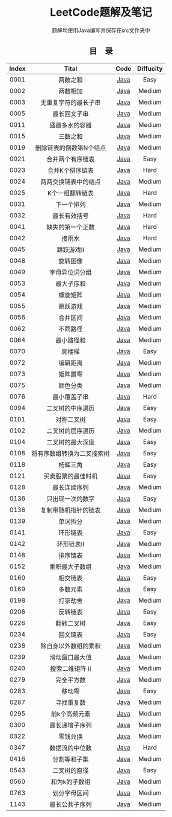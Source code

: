 <h1 align="center">LeetCode题解及笔记</h1>
<p align="center">题解均使用Java编写并保存在src文件夹中</p>
<h2 align="center">目&emsp;录</h2>
<table align="center" style="width: 100%; table-layout: fixed; border-collapse: collapse;">
  <thead>
    <tr>
      <th style="text-align: center;">Index</th>
      <th style="text-align: center;">Tital</th>
      <th style="text-align: center;">Code</th>
      <th style="text-align: center;">Diffucity</th>
    </tr>
  </thead>
  <tbody>
    <tr>
      <td style="text-align: center;">0001</td>
      <td style="text-align: center;">两数之和</td>
      <td style="text-align: center;"><a href="https://github.com/HKandWJJ/LeetCode/tree/master/src/Hash0001_twoSum">Java</a></td>
      <td style="text-align: center;">Easy</td>
    </tr>
    <tr>
      <td style="text-align: center;">0002</td>
      <td style="text-align: center;">两数相加</td>
      <td style="text-align: center;"><a href="https://github.com/HKandWJJ/LeetCode/tree/master/src/LinkedList0002_addTwoNumbers">Java</a></td>
      <td style="text-align: center;">Medium</td>
    </tr>
    <tr>
      <td style="text-align: center;">0003</td>
      <td style="text-align: center;">无重复字符的最长子串</td>
      <td style="text-align: center;"><a href="https://github.com/HKandWJJ/LeetCode/tree/master/src/SW0003_lengthOfLongestSubstring">Java</a></td>
      <td style="text-align: center;">Medium</td>
    </tr>
    <tr>
      <td style="text-align: center;">0005</td>
      <td style="text-align: center;">最长回文子串</td>
      <td style="text-align: center;"><a href="https://github.com/HKandWJJ/LeetCode/tree/master/src/MDP0005_longestPalindrome">Java</a></td>
      <td style="text-align: center;">Medium</td>
    </tr>
    <tr>
      <td style="text-align: center;">0011</td>
      <td style="text-align: center;">盛最多水的容器</td>
      <td style="text-align: center;"><a href="https://github.com/HKandWJJ/LeetCode/tree/master/src/TP0011_maxArea">Java</a></td>
      <td style="text-align: center;">Medium</td>
    </tr>
    <tr>
      <td style="text-align: center;">0015</td>
      <td style="text-align: center;">三数之和</td>
      <td style="text-align: center;"><a href="https://github.com/HKandWJJ/LeetCode/tree/master/src/TP0015_threeSum">Java</a></td>
      <td style="text-align: center;">Medium</td>
    </tr>
    <tr>
      <td style="text-align: center;">0019</td>
      <td style="text-align: center;">删除链表的倒数第N个结点</td>
      <td style="text-align: center;"><a href="https://github.com/HKandWJJ/LeetCode/tree/master/src/LinkedList0019_removeNthFromEnd">Java</a></td>
      <td style="text-align: center;">Medium</td>
    </tr>
    <tr>
      <td style="text-align: center;">0021</td>
      <td style="text-align: center;">合并两个有序链表</td>
      <td style="text-align: center;"><a href="https://github.com/HKandWJJ/LeetCode/tree/master/src/LinkedList0021_mergeTwoLists">Java</a></td>
      <td style="text-align: center;">Easy</td>
    </tr>
    <tr>
      <td style="text-align: center;">0023</td>
      <td style="text-align: center;">合并K个排序链表</td>
      <td style="text-align: center;"><a href="https://github.com/HKandWJJ/LeetCode/tree/master/src/LinkedList0023_mergeKLists">Java</a></td>
      <td style="text-align: center;">Hard</td>
    </tr>
    <tr>
      <td style="text-align: center;">0024</td>
      <td style="text-align: center;">两两交换链表中的结点</td>
      <td style="text-align: center;"><a href="https://github.com/HKandWJJ/LeetCode/tree/master/src/LinkedList0024_swapPairs">Java</a></td>
      <td style="text-align: center;">Medium</td>
    </tr>
    <tr>
      <td style="text-align: center;">0025</td>
      <td style="text-align: center;">K个一组翻转链表</td>
      <td style="text-align: center;"><a href="https://github.com/HKandWJJ/LeetCode/tree/master/src/LinkedList0025_reverseKGroup">Java</a></td>
      <td style="text-align: center;">Hard</td>
    </tr>
    <tr>
      <td style="text-align: center;">0031</td>
      <td style="text-align: center;">下一个排列</td>
      <td style="text-align: center;"><a href="https://github.com/HKandWJJ/LeetCode/tree/master/src/Trick0031_nextPermutation">Java</a></td>
      <td style="text-align: center;">Medium</td>
    </tr>
    <tr>
      <td style="text-align: center;">0032</td>
      <td style="text-align: center;">最长有效括号</td>
      <td style="text-align: center;"><a href="https://github.com/HKandWJJ/LeetCode/tree/master/src/DP0032_longestValidParentheses">Java</a></td>
      <td style="text-align: center;">Hard</td>
    </tr>
    <tr>
      <td style="text-align: center;">0041</td>
      <td style="text-align: center;">缺失的第一个正数</td>
      <td style="text-align: center;"><a href="https://github.com/HKandWJJ/LeetCode/tree/master/src/Array0041_firstMissingPositive">Java</a></td>
      <td style="text-align: center;">Hard</td>
    </tr>
    <tr>
      <td style="text-align: center;">0042</td>
      <td style="text-align: center;">接雨水</td>
      <td style="text-align: center;"><a href="https://github.com/HKandWJJ/LeetCode/tree/master/src/TP0042_trap">Java</a></td>
      <td style="text-align: center;">Hard</td>
    </tr>
    <tr>
      <td style="text-align: center;">0045</td>
      <td style="text-align: center;">跳跃游戏II</td>
      <td style="text-align: center;"><a href="https://github.com/HKandWJJ/LeetCode/tree/master/src/Greedy0045_jumpGame_II">Java</a></td>
      <td style="text-align: center;">Medium</td>
    </tr>
    <tr>
      <td style="text-align: center;">0048</td>
      <td style="text-align: center;">旋转图像</td>
      <td style="text-align: center;"><a href="https://github.com/HKandWJJ/LeetCode/tree/master/src/Matrix0048_rotate">Java</a></td>
      <td style="text-align: center;">Medium</td>
    </tr>
    <tr>
      <td style="text-align: center;">0049</td>
      <td style="text-align: center;">字母异位词分组</td>
      <td style="text-align: center;"><a href="https://github.com/HKandWJJ/LeetCode/tree/master/src/Hash0049_groupAnagrams">Java</a></td>
      <td style="text-align: center;">Medium</td>
    </tr>
    <tr>
      <td style="text-align: center;">0053</td>
      <td style="text-align: center;">最大子序和</td>
      <td style="text-align: center;"><a href="https://github.com/HKandWJJ/LeetCode/tree/master/src/Array0053_maxSubArray">Java</a></td>
      <td style="text-align: center;">Medium</td>
    </tr>
    <tr>
      <td style="text-align: center;">0054</td>
      <td style="text-align: center;">螺旋矩阵</td>
      <td style="text-align: center;"><a href="https://github.com/HKandWJJ/LeetCode/tree/master/src/Matrix0054_spiralOrder">Java</a></td>
      <td style="text-align: center;">Medium</td>
    </tr>
    <tr>
      <td style="text-align: center;">0055</td>
      <td style="text-align: center;">跳跃游戏</td>
      <td style="text-align: center;"><a href="https://github.com/HKandWJJ/LeetCode/tree/master/src/Greedy0055_jumpGame">Java</a></td>
      <td style="text-align: center;">Medium</td>
    </tr>
    <tr>
      <td style="text-align: center;">0056</td>
      <td style="text-align: center;">合并区间</td>
      <td style="text-align: center;"><a href="https://github.com/HKandWJJ/LeetCode/tree/master/src/Array0056_merge">Java</a></td>
      <td style="text-align: center;">Medium</td>
    </tr>
    <tr>
      <td style="text-align: center;">0062</td>
      <td style="text-align: center;">不同路径</td>
      <td style="text-align: center;"><a href="https://github.com/HKandWJJ/LeetCode/tree/master/src/MDP0062_uniquePaths">Java</a></td>
      <td style="text-align: center;">Medium</td>
    </tr>
    <tr>
      <td style="text-align: center;">0064</td>
      <td style="text-align: center;">最小路径和</td>
      <td style="text-align: center;"><a href="https://github.com/HKandWJJ/LeetCode/tree/master/src/MDP0064_minPathSum">Java</a></td>
      <td style="text-align: center;">Medium</td>
    </tr>
    <tr>
      <td style="text-align: center;">0070</td>
      <td style="text-align: center;">爬楼梯</td>
      <td style="text-align: center;"><a href="https://github.com/HKandWJJ/LeetCode/tree/master/src/DP0070_climbStairs">Java</a></td>
      <td style="text-align: center;">Easy</td>
    </tr>
    <tr>
      <td style="text-align: center;">0072</td>
      <td style="text-align: center;">编辑距离</td>
      <td style="text-align: center;"><a href="https://github.com/HKandWJJ/LeetCode/tree/master/src/MDP00702_MinDistance">Java</a></td>
      <td style="text-align: center;">Medium</td>
    </tr>
    <tr>
      <td style="text-align: center;">0073</td>
      <td style="text-align: center;">矩阵置零</td>
      <td style="text-align: center;"><a href="https://github.com/HKandWJJ/LeetCode/tree/master/src/Matrix0073_setZeroes">Java</a></td>
      <td style="text-align: center;">Medium</td>
    </tr>
    <tr>
      <td style="text-align: center;">0075</td>
      <td style="text-align: center;">颜色分类</td>
      <td style="text-align: center;"><a href="https://github.com/HKandWJJ/LeetCode/tree/master/src/Trick0075_sortColors">Java</a></td>
      <td style="text-align: center;">Medium</td>
    </tr>
    <tr>
      <td style="text-align: center;">0076</td>
      <td style="text-align: center;">最小覆盖子串</td>
      <td style="text-align: center;"><a href="https://github.com/HKandWJJ/LeetCode/tree/master/src/SS0076_minWindow">Java</a></td>
      <td style="text-align: center;">Hard</td>
    </tr>
    <tr>
      <td style="text-align: center;">0094</td>
      <td style="text-align: center;">二叉树的中序遍历</td>
      <td style="text-align: center;"><a href="https://github.com/HKandWJJ/LeetCode/tree/master/src/BT0094_inorderTraversal">Java</a></td>
      <td style="text-align: center;">Easy</td>
    </tr>
    <tr>
      <td style="text-align: center;">0101</td>
      <td style="text-align: center;">对称二叉树</td>
      <td style="text-align: center;"><a href="https://github.com/HKandWJJ/LeetCode/tree/master/src/BT0101_isSymmetric">Java</a></td>
      <td style="text-align: center;">Easy</td>
    </tr>
    <tr>
      <td style="text-align: center;">0102</td>
      <td style="text-align: center;">二叉树的层序遍历</td>
      <td style="text-align: center;"><a href="https://github.com/HKandWJJ/LeetCode/tree/master/src/BT0102_levelOrder">Java</a></td>
      <td style="text-align: center;">Medium</td>
    </tr>
    <tr>
      <td style="text-align: center;">0104</td>
      <td style="text-align: center;">二叉树的最大深度</td>
      <td style="text-align: center;"><a href="https://github.com/HKandWJJ/LeetCode/tree/master/src/BT0104_maxDepth">Java</a></td>
      <td style="text-align: center;">Easy</td>
    </tr>
    <tr>
      <td style="text-align: center;">0108</td>
      <td style="text-align: center;">将有序数组转换为二叉搜索树</td>
      <td style="text-align: center;"><a href="https://github.com/HKandWJJ/LeetCode/tree/master/src/BT0108_sortedArrayToBST">Java</a></td>
      <td style="text-align: center;">Easy</td>
    </tr>
    <tr>
      <td style="text-align: center;">0118</td>
      <td style="text-align: center;">杨辉三角</td>
      <td style="text-align: center;"><a href="https://github.com/HKandWJJ/LeetCode/tree/master/src/DP0118_PascalsTriangle">Java</a></td>
      <td style="text-align: center;">Easy</td>
    </tr>
    <tr>
      <td style="text-align: center;">0121</td>
      <td style="text-align: center;">买卖股票的最佳时机</td>
      <td style="text-align: center;"><a href="https://github.com/HKandWJJ/LeetCode/tree/master/src/Greedy0121_bestTimeToBuyAndSellStock">Java</a></td>
      <td style="text-align: center;">Easy</td>
    </tr>
    <tr>
      <td style="text-align: center;">0128</td>
      <td style="text-align: center;">最长连续序列</td>
      <td style="text-align: center;"><a href="https://github.com/HKandWJJ/LeetCode/tree/master/src/Hash0128_longestConsecutive">Java</a></td>
      <td style="text-align: center;">Medium</td>
    </tr>
    <tr>
      <td style="text-align: center;">0136</td>
      <td style="text-align: center;">只出现一次的数字</td>
      <td style="text-align: center;"><a href="https://github.com/HKandWJJ/LeetCode/tree/master/src/Trick0136_singleNumber">Java</a></td>
      <td style="text-align: center;">Easy</td>
    </tr>
    <tr>
      <td style="text-align: center;">0138</td>
      <td style="text-align: center;">复制带随机指针的链表</td>
      <td style="text-align: center;"><a href="https://github.com/HKandWJJ/LeetCode/tree/master/src/LinkedList0138_copyRandomList">Java</a></td>
      <td style="text-align: center;">Medium</td>
    </tr>
    <tr>
      <td style="text-align: center;">0139</td>
      <td style="text-align: center;">单词拆分</td>
      <td style="text-align: center;"><a href="https://github.com/HKandWJJ/LeetCode/tree/master/src/DP0139_wordBreak">Java</a></td>
      <td style="text-align: center;">Medium</td>
    </tr>
    <tr>
      <td style="text-align: center;">0141</td>
      <td style="text-align: center;">环形链表</td>
      <td style="text-align: center;"><a href="https://github.com/HKandWJJ/LeetCode/tree/master/src/LinkedList0141_hasCycle">Java</a></td>
      <td style="text-align: center;">Easy</td>
    </tr>
    <tr>
      <td style="text-align: center;">0142</td>
      <td style="text-align: center;">环形链表II</td>
      <td style="text-align: center;"><a href="https://github.com/HKandWJJ/LeetCode/tree/master/src/LinkedList0142_detectCycle">Java</a></td>
      <td style="text-align: center;">Medium</td>
    </tr>
    <tr>
      <td style="text-align: center;">0148</td>
      <td style="text-align: center;">排序链表</td>
      <td style="text-align: center;"><a href="https://github.com/HKandWJJ/LeetCode/tree/master/src/LinkedList0148_sortList">Java</a></td>
      <td style="text-align: center;">Medium</td>
    </tr>
    <tr>
      <td style="text-align: center;">0152</td>
      <td style="text-align: center;">乘积最大子数组</td>
      <td style="text-align: center;"><a href="https://github.com/HKandWJJ/LeetCode/tree/master/src/DP0152_maxProduct">Java</a></td>
      <td style="text-align: center;">Medium</td>
    </tr>
    <tr>
      <td style="text-align: center;">0160</td>
      <td style="text-align: center;">相交链表</td>
      <td style="text-align: center;"><a href="https://github.com/HKandWJJ/LeetCode/tree/master/src/LinkedList0160_getIntersectionNode">Java</a></td>
      <td style="text-align: center;">Easy</td>
    </tr>
    <tr>
      <td style="text-align: center;">0169</td>
      <td style="text-align: center;">多数元素</td>
      <td style="text-align: center;"><a href="https://github.com/HKandWJJ/LeetCode/tree/master/src/Trick0169_majorityElement">Java</a></td>
      <td style="text-align: center;">Easy</td>
    </tr>
    <tr>
      <td style="text-align: center;">0198</td>
      <td style="text-align: center;">打家劫舍</td>
      <td style="text-align: center;"><a href="https://github.com/HKandWJJ/LeetCode/tree/master/src/DP0198_threft">Java</a></td>
      <td style="text-align: center;">Medium</td>
    </tr>
    <tr>
      <td style="text-align: center;">0206</td>
      <td style="text-align: center;">反转链表</td>
      <td style="text-align: center;"><a href="https://github.com/HKandWJJ/LeetCode/tree/master/src/LinkedList0206_reverseList">Java</a></td>
      <td style="text-align: center;">Easy</td>
    </tr>
    <tr>
      <td style="text-align: center;">0226</td>
      <td style="text-align: center;">翻转二叉树</td>
      <td style="text-align: center;"><a href="https://github.com/HKandWJJ/LeetCode/tree/master/src/BT0226_invertTree">Java</a></td>
      <td style="text-align: center;">Easy</td>
    </tr>
    <tr>
      <td style="text-align: center;">0234</td>
      <td style="text-align: center;">回文链表</td>
      <td style="text-align: center;"><a href="https://github.com/HKandWJJ/LeetCode/tree/master/src/LinkedList0234_isPalindrome">Java</a></td>
      <td style="text-align: center;">Easy</td>
    </tr>
    <tr>
      <td style="text-align: center;">0238</td>
      <td style="text-align: center;">除自身以外数组的乘积</td>
      <td style="text-align: center;"><a href="https://github.com/HKandWJJ/LeetCode/tree/master/src/Array0238_productExceptSelf">Java</a></td>
      <td style="text-align: center;">Medium</td>
    </tr>
    <tr>
      <td style="text-align: center;">0239</td>
      <td style="text-align: center;">滑动窗口最大值</td>
      <td style="text-align: center;"><a href="https://github.com/HKandWJJ/LeetCode/tree/master/src/SS0239_maxSlidingWindow">Java</a></td>
      <td style="text-align: center;">Medium</td>
    </tr>
    <tr>
      <td style="text-align: center;">0240</td>
      <td style="text-align: center;">搜索二维矩阵 II</td>
      <td style="text-align: center;"><a href="https://github.com/HKandWJJ/LeetCode/tree/master/src/Matrix0240_searchMatrix">Java</a></td>
      <td style="text-align: center;">Medium</td>
    </tr>
    <tr>
      <td style="text-align: center;">0279</td>
      <td style="text-align: center;">完全平方数</td>
      <td style="text-align: center;"><a href="https://github.com/HKandWJJ/LeetCode/tree/master/src/DP0279_numSquares">Java</a></td>
      <td style="text-align: center;">Medium</td>
    </tr>
    <tr>
      <td style="text-align: center;">0283</td>
      <td style="text-align: center;">移动零</td>
      <td style="text-align: center;"><a href="https://github.com/HKandWJJ/LeetCode/tree/master/src/TP0283_moveZeroes">Java</a></td>
      <td style="text-align: center;">Easy</td>
    </tr>
    <tr>
      <td style="text-align: center;">0287</td>
      <td style="text-align: center;">寻找重复数</td>
      <td style="text-align: center;"><a href="https://github.com/HKandWJJ/LeetCode/tree/master/src/Trick0287_findDuplicate">Java</a></td>
      <td style="text-align: center;">Medium</td>
    </tr>
    <tr>
      <td style="text-align: center;">0295</td>
      <td style="text-align: center;">前k个高频元素</td>
      <td style="text-align: center;"><a href="https://github.com/HKandWJJ/LeetCode/tree/master/src/Heap0347_topKFrequent">Java</a></td>
      <td style="text-align: center;">Medium</td>
    </tr>
    <tr>
      <td style="text-align: center;">0300</td>
      <td style="text-align: center;">最长递增子序列</td>
      <td style="text-align: center;"><a href="https://github.com/HKandWJJ/LeetCode/tree/master/src/DP0300_lengthOfLIS">Java</a></td>
      <td style="text-align: center;">Medium</td>
    </tr>
    <tr>
      <td style="text-align: center;">0322</td>
      <td style="text-align: center;">零钱兑换</td>
      <td style="text-align: center;"><a href="https://github.com/HKandWJJ/LeetCode/tree/master/src/DP0322_coinChange">Java</a></td>
      <td style="text-align: center;">Medium</td>
    </tr>
    <tr>
      <td style="text-align: center;">0347</td>
      <td style="text-align: center;">数据流的中位数</td>
      <td style="text-align: center;"><a href="https://github.com/HKandWJJ/LeetCode/tree/master/src/Heap0295_findMedian">Java</a></td>
      <td style="text-align: center;">Hard</td>
    </tr>
    <tr>
      <td style="text-align: center;">0416</td>
      <td style="text-align: center;">分割等和子集</td>
      <td style="text-align: center;"><a href="https://github.com/HKandWJJ/LeetCode/tree/master/src/DP0416_canPartition">Java</a></td>
      <td style="text-align: center;">Medium</td>
    </tr>
    <tr>
      <td style="text-align: center;">0543</td>
      <td style="text-align: center;">二叉树的直径</td>
      <td style="text-align: center;"><a href="https://github.com/HKandWJJ/LeetCode/tree/master/src/BT0543_diameterOfBinaryTree">Java</a></td>
      <td style="text-align: center;">Easy</td>
    </tr>
    <tr>
      <td style="text-align: center;">0560</td>
      <td style="text-align: center;">和为k的子数组</td>
      <td style="text-align: center;"><a href="https://github.com/HKandWJJ/LeetCode/tree/master/src/SS0560_subarraySum">Java</a></td>
      <td style="text-align: center;">Medium</td>
    </tr>
    <tr>
      <td style="text-align: center;">0763</td>
      <td style="text-align: center;">划分字母区间</td>
      <td style="text-align: center;"><a href="https://github.com/HKandWJJ/LeetCode/tree/master/src/Greedy0763_partitionLabels">Java</a></td>
      <td style="text-align: center;">Medium</td>
    </tr>
    <tr>
      <td style="text-align: center;">1143</td>
      <td style="text-align: center;">最长公共子序列</td>
      <td style="text-align: center;"><a href="https://github.com/HKandWJJ/LeetCode/tree/master/src/MDP1143_LCS">Java</a></td>
      <td style="text-align: center;">Medium</td>
    </tr>
  </tbody>
</table>